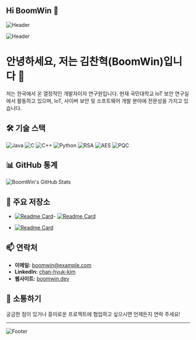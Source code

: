 ## Hi BoomWin 👋

![Header](https://github.com/BoomWin/BoomWin/blob/main/header.png)

![Header](https://github.com/BoomWin/BoomWin/blob/main/header.png)

# 안녕하세요, 저는 김찬혁(BoomWin)입니다 👋

저는 한국에서 온 열정적인 개발자이자 연구원입니다. 현재 국민대학교 IoT 보안 연구실에서 활동하고 있으며, IoT, 사이버 보안 및 소프트웨어 개발 분야에 전문성을 가지고 있습니다.

## 🛠️ 기술 스택

![Java](https://img.shields.io/badge/Java-ED8B00?style=for-the-badge&logo=java&logoColor=white)
![C](https://img.shields.io/badge/C-00599C?style=for-the-badge&logo=c&logoColor=white)
![C++](https://img.shields.io/badge/C%2B%2B-00599C?style=for-the-badge&logo=c%2B%2B&logoColor=white)
![Python](https://img.shields.io/badge/Python-3776AB?style=for-the-badge&logo=python&logoColor=white)
![RSA](https://img.shields.io/badge/RSA-1A1A1A?style=for-the-badge&logo=rsa&logoColor=white)
![AES](https://img.shields.io/badge/AES-FFA500?style=for-the-badge&logo=aes&logoColor=white)
![PQC](https://img.shields.io/badge/PQC-FF5733?style=for-the-badge&logo=pqc&logoColor=white)

## 📊 GitHub 통계

![BoomWin's GitHub Stats](https://github-readme-stats.vercel.app/api?username=BoomWin&show_icons=true&theme=radical)

## 🌟 주요 저장소

- [![Readme Card](https://github-readme-stats.vercel.app/api/pin/?username=BoomWin&repo=airbnb-clone&theme=radical)](https://github.com/BoomWin/airbnb-clone)- [![Readme Card](https://github-readme-stats.vercel.app/api/pin/?username=BoomWin&repo=pingdo_EV&theme=radical)](https://github.com/BoomWin/pingdo_EV)

- [![Readme Card](https://github-readme-stats.vercel.app/api/pin/?username=BoomWin&repo=Server_Client&theme=radical)](https://github.com/BoomWin/Server_Client)

## 📫 연락처

- **이메일:** boomwin@example.com
- **LinkedIn:** [chan-hyuk-kim](https://www.linkedin.com/in/chan-hyuk-kim)
- **웹사이트:** [boomwin.dev](https://boomwin.dev)

## 💬 소통하기

궁금한 점이 있거나 흥미로운 프로젝트에 협업하고 싶으시면 언제든지 연락 주세요!

---

![Footer](https://github.com/BoomWin/BoomWin/blob/main/footer.png)


